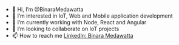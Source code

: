 - 👋 Hi, I’m @BinaraMedawatta
- 👀 I’m interested in IoT, Web and Mobile application development
- 🌱 I’m currently working with Node, React and Angular
- 💞️ I’m looking to collaborate on IoT projects
- 📫 How to reach me [LinkedIn: Binara Medawatta](https://www.linkedin.com/in/binara-medawatta/)

<!---
BinaraMedawatta/BinaraMedawatta is a ✨ special ✨ repository because its `README.md` (this file) appears on your GitHub profile.
You can click the Preview link to take a look at your changes.
--->
